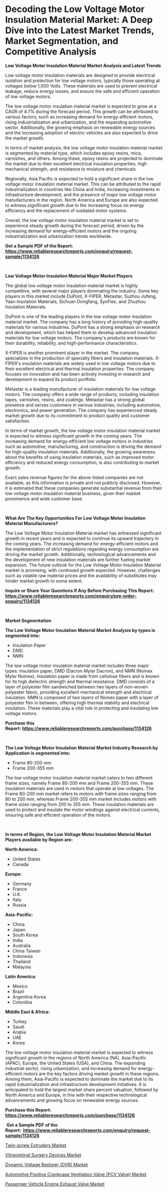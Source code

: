 <p><h1>Decoding the Low Voltage Motor Insulation Material Market: A Deep Dive into the Latest Market Trends, Market Segmentation, and Competitive Analysis</h1></p><p><strong>Low Voltage Motor Insulation Material Market Analysis and Latest Trends</strong></p>
<p><p>Low voltage motor insulation materials are designed to provide electrical isolation and protection for low voltage motors, typically those operating at voltages below 1,000 Volts. These materials are used to prevent electrical leakage, reduce energy losses, and ensure the safe and efficient operation of low voltage motors.</p><p>The low voltage motor insulation material market is expected to grow at a CAGR of 4.7% during the forecast period. This growth can be attributed to various factors, such as increasing demand for energy-efficient motors, rising industrialization and urbanization, and the expanding automotive sector. Additionally, the growing emphasis on renewable energy sources and the increasing adoption of electric vehicles are also expected to drive the market growth.</p><p>In terms of market analysis, the low voltage motor insulation material market is segmented by material type, which includes epoxy resins, mica, varnishes, and others. Among these, epoxy resins are projected to dominate the market due to their excellent electrical insulation properties, high mechanical strength, and resistance to moisture and chemicals.</p><p>Regionally, Asia Pacific is expected to hold a significant share in the low voltage motor insulation material market. This can be attributed to the rapid industrialization in countries like China and India, increasing investments in infrastructure development, and the presence of major low voltage motor manufacturers in the region. North America and Europe are also expected to witness significant growth due to the increasing focus on energy efficiency and the replacement of outdated motor systems.</p><p>Overall, the low voltage motor insulation material market is set to experience steady growth during the forecast period, driven by the increasing demand for energy-efficient motors and the ongoing industrialization and urbanization trends worldwide.</p></p>
<p><strong>Get a Sample PDF of the Report:&nbsp; <a href="https://www.reliableresearchreports.com/enquiry/request-sample/1134126">https://www.reliableresearchreports.com/enquiry/request-sample/1134126</a></strong></p>
<p>&nbsp;</p>
<p><strong>Low Voltage Motor Insulation Material Major Market Players</strong></p>
<p><p>The global low voltage motor insulation material market is highly competitive, with several major players dominating the industry. Some key players in this market include DuPont, X-FIPER, Metastar, Suzhou Jufeng, Yaan Insulation Materials, Sichuan Dongfang, SynFlex, and Zhuzhou Insulation Materials.</p><p>DuPont is one of the leading players in the low voltage motor insulation material market. The company has a long history of providing high-quality materials for various industries. DuPont has a strong emphasis on research and development, which has helped them to develop advanced insulation materials for low voltage motors. The company's products are known for their durability, reliability, and high-performance characteristics.</p><p>X-FIPER is another prominent player in the market. The company specializes in the production of specialty fibers and insulation materials. X-FIPER's insulation materials are widely used in low voltage motors due to their excellent electrical and thermal insulation properties. The company focuses on innovation and has been actively investing in research and development to expand its product portfolio.</p><p>Metastar is a leading manufacturer of insulation materials for low voltage motors. The company offers a wide range of products, including insulation tapes, varnishes, resins, and coatings. Metastar has a strong global presence and serves customers in various industries, including automotive, electronics, and power generation. The company has experienced steady market growth due to its commitment to product quality and customer satisfaction.</p><p>In terms of market growth, the low voltage motor insulation material market is expected to witness significant growth in the coming years. The increasing demand for energy-efficient low voltage motors in industries such as automotive, manufacturing, and construction is driving the demand for high-quality insulation materials. Additionally, the growing awareness about the benefits of using insulation materials, such as improved motor efficiency and reduced energy consumption, is also contributing to market growth.</p><p>Exact sales revenue figures for the above-listed companies are not available, as this information is private and not publicly disclosed. However, it is estimated that these companies generate substantial revenue from their low voltage motor insulation material business, given their market prominence and wide customer base.</p></p>
<p>&nbsp;</p>
<p><strong>What Are The Key Opportunities For Low Voltage Motor Insulation Material Manufacturers?</strong></p>
<p><p>The Low Voltage Motor Insulation Material market has witnessed significant growth in recent years and is expected to continue its upward trajectory in the coming years. The increasing demand for energy-efficient motors and the implementation of strict regulations regarding energy consumption are driving the market growth. Additionally, technological advancements and the development of new insulation materials are further fueling market expansion. The future outlook for the Low Voltage Motor Insulation Material market is promising, with continued growth expected. However, challenges such as volatile raw material prices and the availability of substitutes may hinder market growth to some extent.</p></p>
<p><strong>Inquire or Share Your Questions If Any Before Purchasing This Report: <a href="https://www.reliableresearchreports.com/enquiry/pre-order-enquiry/1134126">https://www.reliableresearchreports.com/enquiry/pre-order-enquiry/1134126</a></strong></p>
<p>&nbsp;</p>
<p><strong>Market Segmentation</strong></p>
<p><strong>The Low Voltage Motor Insulation Material Market Analysis by types is segmented into:</strong></p>
<p><ul><li>Insulation Paper</li><li>DMD</li><li>NMN</li></ul></p>
<p><p>The low voltage motor insulation material market includes three major types: insulation paper, DMD (Dacron Mylar Dacron), and NMN (Nomex Mylar Nomex). Insulation paper is made from cellulose fibers and is known for its high dielectric strength and thermal resistance. DMD consists of a layer of polyester film sandwiched between two layers of non-woven polyester fabric, providing excellent mechanical strength and electrical insulation. NMN is composed of two layers of Nomex paper with a layer of polyester film in between, offering high thermal stability and electrical insulation. These materials play a vital role in protecting and insulating low voltage motors.</p></p>
<p><strong>Purchase this Report:&nbsp;<a href="https://www.reliableresearchreports.com/purchase/1134126">https://www.reliableresearchreports.com/purchase/1134126</a></strong></p>
<p>&nbsp;</p>
<p><strong>The Low Voltage Motor Insulation Material Market Industry Research by Application is segmented into:</strong></p>
<p><ul><li>Frame 80-200 mm</li><li>Frame 200-355 mm</li></ul></p>
<p><p>The low voltage motor insulation material market caters to two different frame sizes, namely Frame 80-200 mm and Frame 200-355 mm. These insulation materials are used in motors that operate at low voltages. The Frame 80-200 mm market refers to motors with frame sizes ranging from 80 to 200 mm, whereas Frame 200-355 mm market includes motors with frame sizes ranging from 200 to 355 mm. These insulation materials are used to protect and insulate the motor windings against electrical currents, ensuring safe and efficient operation of the motors.</p></p>
<p>&nbsp;</p>
<p><strong>In terms of Region, the Low Voltage Motor Insulation Material Market Players available by Region are:</strong></p>
<p>
    <p> <strong> North America: </strong>
        <ul>
            <li>United States</li>
            <li>Canada</li>
        </ul>
        </p> 
    <p> <strong> Europe: </strong>
        <ul>
            <li>Germany</li>
            <li>France</li>
            <li>U.K.</li>
            <li>Italy</li>
            <li>Russia</li>
        </ul>
        </p> 
    <p> <strong> Asia-Pacific: </strong>
        <ul>
            <li>China</li>
            <li>Japan</li>
            <li>South Korea</li>
            <li>India</li>
            <li>Australia</li>
            <li>China Taiwan</li>
            <li>Indonesia</li>
            <li>Thailand</li>
            <li>Malaysia</li>
        </ul>
        </p> 
    <p> <strong> Latin America: </strong>
        <ul>
            <li>Mexico</li>
            <li>Brazil</li>
            <li>Argentina Korea</li>
            <li>Colombia</li>
        </ul>
        </p> 
    <p> <strong> Middle East & Africa: </strong>
        <ul>
            <li>Turkey</li>
            <li>Saudi</li>
            <li>Arabia</li>
            <li>UAE</li>
            <li>Korea</li>
        </ul>
    </p>
    </p>
<p><p>The low voltage motor insulation material market is expected to witness significant growth in the regions of North America (NA), Asia-Pacific (APAC), Europe, the United States (USA), and China. The expanding industrial sector, rising urbanization, and increasing demand for energy-efficient motors are the key factors driving market growth in these regions. Among them, Asia-Pacific is expected to dominate the market due to its rapid industrialization and infrastructure development initiatives. It is anticipated to hold the largest market share percent valuation, followed by North America and Europe, in line with their respective technological advancements and growing focus on renewable energy sources.</p></p>
<p><strong>Purchase this Report: <a href="https://www.reliableresearchreports.com/purchase/1134126">https://www.reliableresearchreports.com/purchase/1134126</a></strong></p>
<p>&nbsp;<strong>Get a Sample PDF of the Report:&nbsp;&nbsp;<a href="https://www.reliableresearchreports.com/enquiry/request-sample/1134126">https://www.reliableresearchreports.com/enquiry/request-sample/1134126</a></strong></p>
<p><strong></strong></p>
<p><p><a href="https://medium.com/@damionrunte/twin-screw-extruders-market-comprehensive-assessment-by-type-application-and-geography-0b7039dbb464">Twin-screw Extruders Market</a></p><p><a href="https://www.linkedin.com/pulse/vitreoretinal-surgery-devices-market-size-growth-forecast-a468f/">Vitreoretinal Surgery Devices Market</a></p><p><a href="https://medium.com/@geoanderson1978/dynamic-voltage-restorer-dvr-market-furnishes-information-on-market-share-market-trends-and-2cb5b511c75a">Dynamic Voltage Restorer (DVR) Market</a></p><p><a href="https://github.com/melchekhinf/Market-Research-Report-List-1/blob/main/automotive-positive-crankcase-ventilation-valve-pcv-valve-market.md">Automotive Positive Crankcase Ventilation Valve (PCV Valve) Market</a></p><p><a href="https://github.com/sndrkn/Market-Research-Report-List-1/blob/main/passenger-vehicle-engine-exhaust-valve-market.md">Passenger Vehicle Engine Exhaust Valve Market</a></p></p>